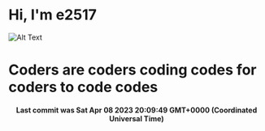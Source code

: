 # Hi, I'm e2517

![Alt Text](https://github.com/E2517/e2517/blob/master/images/background.gif)

# Coders are coders coding codes for coders to code codes

<h4 align="center">Last commit was Sat Apr 08 2023 20:09:49 GMT+0000 (Coordinated Universal Time)</h4>
